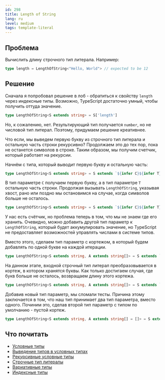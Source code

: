 ```yaml
---
id: 298
title: Length of String
lang: ru
level: medium
tags: template-literal
---
```


## Проблема

Вычислить длину строчного тип литерала.
Например:

```typescript
type length = LengthOfString<"Hello, World"> // expected to be 12
```

## Решение

Сначала я попробовал решение в лоб - обратиться к свойству `length` через индексные типы.
Возможно, TypeScript достаточно умный, чтобы получить оттуда значение.

```typescript
type LengthOfString<S extends string> = S['length']
```

Но, к сожалению, нет.
Результирующий тип получается `number`, но не числовой тип литерал.
Поэтому, придумаем решение креативнее.

Что если, мы выведем первую букву из строчного тип литерала и остальную часть строки рекурсивно?
Продолжаем это до тех пор, пока не останется символов в строке.
Таким образом, мы получим счетчик, который работает на рекурсии.

Начнём с типа, который выводит первую букву и остальную часть:

```typescript
type LengthOfString<S extends string> = S extends `${infer C}${infer T}` ? never : never;
```

В тип параметре `C` получаем первую букву, а в тип параметре `T` остальную часть строки.
Продолжая вызывать `LengthOfString`, указывая хвост, рано или поздно мы остановимся на случае, когда символов больше не осталось.

```typescript
type LengthOfString<S extends string> = S extends `${infer C}${infer T}` ? LengthOfString<T> : never;
```

У нас есть счётчик, но проблема теперь в том, что мы не знаем где его хранить.
Очевидно, можно добавить другой тип параметр к `LengthOfString`, который будет аккумулировать значение, но TypeScript не предоставляет возможностей управлять числами в системе типов.

Вместо этого, сделаем тип параметр с кортежом, в который будем добавлять по одной букве на каждой итерации.

```typescript
type LengthOfString<S extends string, A extends string[]> = S extends `${infer C}${infer T}` ? LengthOfString<T, [C, ...A]> : never;
```

На данном этапе, входной строчный тип литерал преобразовывается в кортеж, в котором хранятся буквы.
Как только достигаем случая, где букв больше не осталось, возвращаем длину этого кортежа.

```typescript
type LengthOfString<S extends string, A extends string[]> = S extends `${infer C}${infer T}` ? LengthOfString<T, [C, ...A]> : A['length'];
```

Добавив новый тип параметр, мы сломали тесты.
Причина этому заключается в том, что наш тип принимает два тип параметра, вместо одного.
Починим это, сделав второй тип параметр с типом по умолчанию - пустой кортеж.

```typescript
type LengthOfString<S extends string, A extends string[] = []> = S extends `${infer C}${infer T}` ? LengthOfString<T, [C, ...A]> : A['length'];
```

## Что почитать

- [Условные типы](https://www.typescriptlang.org/docs/handbook/2/conditional-types.html)
- [Выведение типов в условных типах](https://www.typescriptlang.org/docs/handbook/advanced-types.html#type-inference-in-conditional-types)
- [Рекурсивные условные типы](https://www.typescriptlang.org/docs/handbook/release-notes/typescript-4-1.html#recursive-conditional-types)
- [Строчные тип литералы](https://www.typescriptlang.org/docs/handbook/release-notes/typescript-4-1.html#template-literal-types)
- [Вариативные типы](https://www.typescriptlang.org/docs/handbook/release-notes/typescript-4-0.html#variadic-tuple-types)
- [Индексные типы](https://www.typescriptlang.org/docs/handbook/advanced-types.html#index-types)
